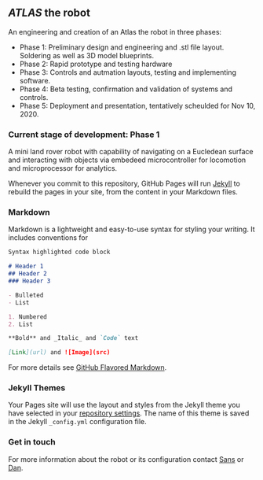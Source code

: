 ## _ATLAS_ the robot

An engineering and creation of an Atlas the robot in three phases: 

- Phase 1: Preliminary design and engineering and .stl file layout. Soldering as well as 3D model blueprints.
- Phase 2: Rapid prototype and testing hardware
- Phase 3: Controls and autmation layouts, testing and implementing software.
- Phase 4: Beta testing, confirmation and validation of systems and controls. 
- Phase 5: Deployment and presentation, tentatively scheulded for Nov 10, 2020. 

### Current stage of development: Phase 1

A mini land rover robot with capability of navigating on a Eucledean surface and interacting with objects via embedeed microcontroller for locomotion and microprocessor for analytics. 

Whenever you commit to this repository, GitHub Pages will run [Jekyll](https://jekyllrb.com/) to rebuild the pages in your site, from the content in your Markdown files.

### Markdown

Markdown is a lightweight and easy-to-use syntax for styling your writing. It includes conventions for

```markdown
Syntax highlighted code block

# Header 1
## Header 2
### Header 3

- Bulleted
- List

1. Numbered
2. List

**Bold** and _Italic_ and `Code` text

[Link](url) and ![Image](src)
```

For more details see [GitHub Flavored Markdown](https://guides.github.com/features/mastering-markdown/).

### Jekyll Themes

Your Pages site will use the layout and styles from the Jekyll theme you have selected in your [repository settings](https://github.com/SansBasnet/Robotics/settings). The name of this theme is saved in the Jekyll `_config.yml` configuration file.

### Get in touch

For more information about the robot or its configuration contact [Sans](https://guides.github.com/sansbasnet) or [Dan](https://github.com/kabat1289).
